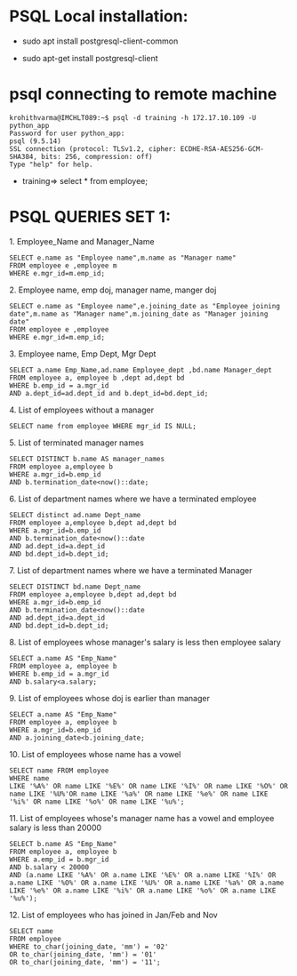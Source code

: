 # PSQL Local installation: #

- sudo apt install postgresql-client-common

- sudo apt-get install postgresql-client

# psql connecting to remote machine #
```
krohithvarma@IMCHLT089:~$ psql -d training -h 172.17.10.109 -U python_app
Password for user python_app: 
psql (9.5.14)
SSL connection (protocol: TLSv1.2, cipher: ECDHE-RSA-AES256-GCM-SHA384, bits: 256, compression: off)
Type "help" for help.
```
- training=> select * from employee;

# PSQL QUERIES SET 1: #

1\. Employee_Name and Manager_Name
```
SELECT e.name as "Employee name",m.name as "Manager name" 
FROM employee e ,employee m 
WHERE e.mgr_id=m.emp_id;
```
2\. Employee name, emp doj, manager name, manger doj
```
SELECT e.name as "Employee name",e.joining_date as "Employee joining date",m.name as "Manager name",m.joining_date as "Manager joining date" 
FROM employee e ,employee 
WHERE e.mgr_id=m.emp_id;
```
3\. Employee name, Emp Dept, Mgr Dept
```
SELECT a.name Emp_Name,ad.name Employee_dept ,bd.name Manager_dept 
FROM employee a, employee b ,dept ad,dept bd 
WHERE b.emp_id = a.mgr_id
AND a.dept_id=ad.dept_id and b.dept_id=bd.dept_id;
```
4\. List of employees without a manager
```
SELECT name from employee WHERE mgr_id IS NULL;
```
5\. List of terminated manager names
```
SELECT DISTINCT b.name AS manager_names 
FROM employee a,employee b 
WHERE a.mgr_id=b.emp_id
AND b.termination_date<now()::date;
```
6\. List of department names where we have a terminated employee
```
SELECT distinct ad.name Dept_name 
FROM employee a,employee b,dept ad,dept bd 
WHERE a.mgr_id=b.emp_id 
AND b.termination_date<now()::date 
AND ad.dept_id=a.dept_id 
AND bd.dept_id=b.dept_id;
```
7\. List of department names where we have a terminated Manager
```
SELECT DISTINCT bd.name Dept_name 
FROM employee a,employee b,dept ad,dept bd 
WHERE a.mgr_id=b.emp_id 
AND b.termination_date<now()::date 
AND ad.dept_id=a.dept_id 
AND bd.dept_id=b.dept_id;
```
8\. List of employees whose manager's salary is less then employee salary
```
SELECT a.name AS "Emp_Name" 
FROM employee a, employee b 
WHERE b.emp_id = a.mgr_id 
AND b.salary<a.salary;
```
9\. List of employees whose doj is earlier than manager
```
SELECT a.name AS "Emp_Name" 
FROM employee a, employee b 
WHERE a.mgr_id=b.emp_id 
AND a.joining_date<b.joining_date;
```
10\. List of employees whose name has a vowel
```
SELECT name FROM employee 
WHERE name 
LIKE '%A%' OR name LIKE '%E%' OR name LIKE '%I%' OR name LIKE '%O%' OR name LIKE '%U%'OR name LIKE '%a%' OR name LIKE '%e%' OR name LIKE '%i%' OR name LIKE '%o%' OR name LIKE '%u%';
```
11\. List of employees whose's manager name has a vowel and employee salary is less than 20000
```
SELECT b.name AS "Emp_Name" 
FROM employee a, employee b 
WHERE a.emp_id = b.mgr_id 
AND b.salary < 20000 
AND (a.name LIKE '%A%' OR a.name LIKE '%E%' OR a.name LIKE '%I%' OR a.name LIKE '%O%' OR a.name LIKE '%U%' OR a.name LIKE '%a%' OR a.name LIKE '%e%' OR a.name LIKE '%i%' OR a.name LIKE '%o%' OR a.name LIKE '%u%');
```
12\. List of employees who has joined in Jan/Feb and Nov
```
SELECT name 
FROM employee 
WHERE to_char(joining_date, 'mm') = '02' 
OR to_char(joining_date, 'mm') = '01' 
OR to_char(joining_date, 'mm') = '11';
```

